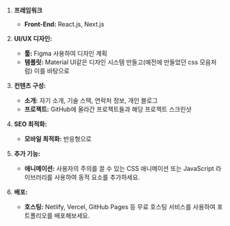 1. **프레임워크**
    - **Front-End:** React.js, Next.js

2. **UI/UX 디자인:**
    - **툴:** Figma 사용하여 디자인 계획
    - **템플릿:** Material UI같은 디자인 시스템 만들고(예전에 만들었던 css 모음처럼) 이를 바탕으로

3. **컨텐츠 구성:**
    - **소개:** 자기 소개, 기술 스택, 연락처 정보, 개인 블로그
    - **프로젝트:** GitHub에 올라간 프로젝트들과 해당 프로젝트 스크린샷
    
4. **SEO 최적화:**    
    - **모바일 최적화:** 반응형으로
    
5. **추가 기능:**
    - **애니메이션:** 사용자의 주의를 끌 수 있는 CSS 애니메이션 또는 JavaScript 라이브러리를 사용하여 동적 요소를 추가하세요.
    
6.  **배포:**
    - **호스팅:** Netlify, Vercel, GitHub Pages 등 무료 호스팅 서비스를 사용하여 포트폴리오를 배포해보세요.